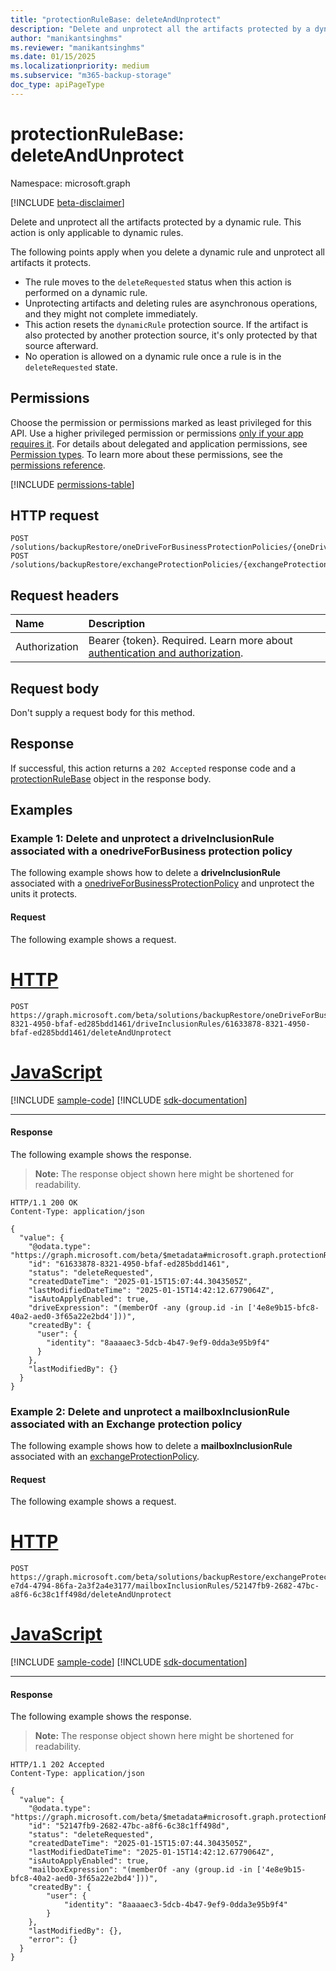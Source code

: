 ```yaml
---
title: "protectionRuleBase: deleteAndUnprotect"
description: "Delete and unprotect all the artifacts protected by a dynamic rule."
author: "manikantsinghms"
ms.reviewer: "manikantsinghms"
ms.date: 01/15/2025
ms.localizationpriority: medium
ms.subservice: "m365-backup-storage"
doc_type: apiPageType
---
```


# protectionRuleBase: deleteAndUnprotect

Namespace: microsoft.graph

[!INCLUDE [beta-disclaimer](../../includes/beta-disclaimer.md)]

Delete and unprotect all the artifacts protected by a dynamic rule. This action is only applicable to dynamic rules.

The following points apply when you delete a dynamic rule and unprotect all artifacts it protects.
- The rule moves to the `deleteRequested` status when this action is performed on a dynamic rule.
- Unprotecting artifacts and deleting rules are asynchronous operations, and they might not complete immediately. 
- This action resets the `dynamicRule` protection source. If the artifact is also protected by another protection source, it's only protected by that source afterward.
- No operation is allowed on a dynamic rule once a rule is in the `deleteRequested` state.

## Permissions

Choose the permission or permissions marked as least privileged for this API. Use a higher privileged permission or permissions [only if your app requires it](/graph/permissions-overview#best-practices-for-using-microsoft-graph-permissions). For details about delegated and application permissions, see [Permission types](/graph/permissions-overview#permission-types). To learn more about these permissions, see the [permissions reference](/graph/permissions-reference).

<!-- { "blockType": "permissions", "name": "protectionrulebase_deleteandunprotect" } -->
[!INCLUDE [permissions-table](../includes/permissions/protectionrulebase-deleteandunprotect-permissions.md)]

## HTTP request

<!-- {
  "blockType": "ignored"
}
-->
``` http
POST /solutions/backupRestore/oneDriveForBusinessProtectionPolicies/{oneDriveForBusinessProtectionPolicyId}/driveInclusionRules/{driveProtectionRuleId}/deleteAndUnprotect
POST /solutions/backupRestore/exchangeProtectionPolicies/{exchangeProtectionPolicyId}/mailboxInclusionRules/{mailboxProtectionRuleId}/deleteAndUnprotect
```

## Request headers

|Name|Description|
|:---|:---|
|Authorization|Bearer {token}. Required. Learn more about [authentication and authorization](/graph/auth/auth-concepts).|

## Request body

Don't supply a request body for this method.

## Response

If successful, this action returns a `202 Accepted` response code and a [protectionRuleBase](../resources/protectionrulebase.md) object in the response body.

## Examples

### Example 1: Delete and unprotect a driveInclusionRule associated with a onedriveForBusiness protection policy

The following example shows how to delete a **driveInclusionRule** associated with a [onedriveForBusinessProtectionPolicy](../resources/onedriveforbusinessprotectionpolicy.md) and unprotect the units it protects.

#### Request

The following example shows a request.
# [HTTP](#tab/http)
<!-- {
  "blockType": "request",
  "name": "driveprotectionrulethis.deleteandunprotect"
}
-->
``` http
POST https://graph.microsoft.com/beta/solutions/backupRestore/oneDriveForBusinessProtectionPolicies/71633878-8321-4950-bfaf-ed285bdd1461/driveInclusionRules/61633878-8321-4950-bfaf-ed285bdd1461/deleteAndUnprotect
```

# [JavaScript](#tab/javascript)
[!INCLUDE [sample-code](../includes/snippets/javascript/driveprotectionrulethisdeleteandunprotect-javascript-snippets.md)]
[!INCLUDE [sdk-documentation](../includes/snippets/snippets-sdk-documentation-link.md)]

---

#### Response

The following example shows the response.
>**Note:** The response object shown here might be shortened for readability.
<!-- {
  "blockType": "response",
  "truncated": true,
  "@odata.type": "microsoft.graph.protectionRuleBase"
}
-->
``` http
HTTP/1.1 200 OK
Content-Type: application/json

{
  "value": {
    "@odata.type": "https://graph.microsoft.com/beta/$metadata#microsoft.graph.protectionRuleBase",
    "id": "61633878-8321-4950-bfaf-ed285bdd1461",
    "status": "deleteRequested",
    "createdDateTime": "2025-01-15T15:07:44.3043505Z",
    "lastModifiedDateTime": "2025-01-15T14:42:12.6779064Z",
    "isAutoApplyEnabled": true,
    "driveExpression": "(memberOf -any (group.id -in ['4e8e9b15-bfc8-40a2-aed0-3f65a22e2bd4']))",
    "createdBy": {
      "user": {
        "identity": "8aaaaec3-5dcb-4b47-9ef9-0dda3e95b9f4"
      }
    },
    "lastModifiedBy": {}
  }
}
```

### Example 2: Delete and unprotect a mailboxInclusionRule associated with an Exchange protection policy

The following example shows how to delete a **mailboxInclusionRule** associated with an [exchangeProtectionPolicy](../resources/exchangeprotectionpolicy.md).

#### Request

The following example shows a request.
# [HTTP](#tab/http)
<!-- {
  "blockType": "request",
  "name": "mailboxprotectionrulethis.deleteandunprotect"
}
-->
``` http
POST https://graph.microsoft.com/beta/solutions/backupRestore/exchangeProtectionPolicies/6b0991b9-e7d4-4794-86fa-2a3f2a4e3177/mailboxInclusionRules/52147fb9-2682-47bc-a8f6-6c38c1ff498d/deleteAndUnprotect
```

# [JavaScript](#tab/javascript)
[!INCLUDE [sample-code](../includes/snippets/javascript/mailboxprotectionrulethisdeleteandunprotect-javascript-snippets.md)]
[!INCLUDE [sdk-documentation](../includes/snippets/snippets-sdk-documentation-link.md)]

---

#### Response

The following example shows the response.
>**Note:** The response object shown here might be shortened for readability.
<!-- {
  "blockType": "response",
  "truncated": true,
  "@odata.type": "microsoft.graph.protectionRuleBase"
}
-->
``` http
HTTP/1.1 202 Accepted
Content-Type: application/json

{
  "value": {
    "@odata.type": "https://graph.microsoft.com/beta/$metadata#microsoft.graph.protectionRuleBase",
    "id": "52147fb9-2682-47bc-a8f6-6c38c1ff498d",
    "status": "deleteRequested",
    "createdDateTime": "2025-01-15T15:07:44.3043505Z",
    "lastModifiedDateTime": "2025-01-15T14:42:12.6779064Z",
    "isAutoApplyEnabled": true,
    "mailboxExpression": "(memberOf -any (group.id -in ['4e8e9b15-bfc8-40a2-aed0-3f65a22e2bd4']))",
    "createdBy": {
        "user": {
            "identity": "8aaaaec3-5dcb-4b47-9ef9-0dda3e95b9f4"
        }
    },
    "lastModifiedBy": {},
    "error": {}
  }
}
```
